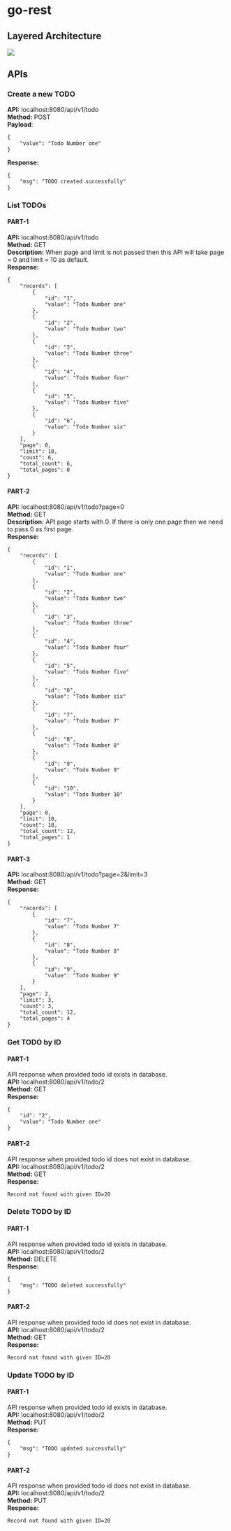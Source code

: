 # go-rest

## Layered Architecture

![](docs/layered_architecture.png)

## APIs

### Create a new TODO

**API:** localhost:8080/api/v1/todo<br/>
**Method:** POST<br/>
**Payload**:
```
{
    "value": "Todo Number one"
}
```

**Response:**
```
{
    "msg": "TODO created successfully"
}
```

### List TODOs

#### PART-1
**API:** localhost:8080/api/v1/todo<br/>
**Method:** GET<br/>
**Description:** When page and limit is not passed then this API will take page = 0 and limit = 10 as default.<br/>
**Response:**
```
{
    "records": [
        {
            "id": "1",
            "value": "Todo Number one"
        },
        {
            "id": "2",
            "value": "Todo Number two"
        },
        {
            "id": "3",
            "value": "Todo Number three"
        },
        {
            "id": "4",
            "value": "Todo Number four"
        },
        {
            "id": "5",
            "value": "Todo Number five"
        },
        {
            "id": "6",
            "value": "Todo Number six"
        }
    ],
    "page": 0,
    "limit": 10,
    "count": 6,
    "total_count": 6,
    "total_pages": 0
}
```

#### PART-2
**API:** localhost:8080/api/v1/todo?page=0<br/>
**Method:** GET<br/>
**Description:** API page starts with 0. If there is only one page then we need to pass 0 as first page.<br/>
**Response:**
```
{
    "records": [
        {
            "id": "1",
            "value": "Todo Number one"
        },
        {
            "id": "2",
            "value": "Todo Number two"
        },
        {
            "id": "3",
            "value": "Todo Number three"
        },
        {
            "id": "4",
            "value": "Todo Number four"
        },
        {
            "id": "5",
            "value": "Todo Number five"
        },
        {
            "id": "6",
            "value": "Todo Number six"
        },
        {
            "id": "7",
            "value": "Todo Number 7"
        },
        {
            "id": "8",
            "value": "Todo Number 8"
        },
        {
            "id": "9",
            "value": "Todo Number 9"
        },
        {
            "id": "10",
            "value": "Todo Number 10"
        }
    ],
    "page": 0,
    "limit": 10,
    "count": 10,
    "total_count": 12,
    "total_pages": 1
}
```

#### PART-3
**API:** localhost:8080/api/v1/todo?page=2&limit=3<br/>
**Method:** GET<br/>
**Response:**
```
{
    "records": [
        {
            "id": "7",
            "value": "Todo Number 7"
        },
        {
            "id": "8",
            "value": "Todo Number 8"
        },
        {
            "id": "9",
            "value": "Todo Number 9"
        }
    ],
    "page": 2,
    "limit": 3,
    "count": 3,
    "total_count": 12,
    "total_pages": 4
}
```
### Get TODO by ID
#### PART-1
API response when provided todo id exists in database.<br/>
**API:** localhost:8080/api/v1/todo/2<br/>
**Method:** GET<br/>
**Response:**
```
{
    "id": "2",
    "value": "Todo Number one"
}
```

#### PART-2
API response when provided todo id does not exist in database.<br/>
**API:** localhost:8080/api/v1/todo/2<br/>
**Method:** GET<br/>
**Response:**
```
Record not found with given ID=20
```

### Delete TODO by ID
#### PART-1
API response when provided todo id exists in database.<br/>
**API:** localhost:8080/api/v1/todo/2<br/>
**Method:** DELETE<br/>
**Response:**
```
{
    "msg": "TODO deleted successfully"
}
```

#### PART-2
API response when provided todo id does not exist in database.<br/>
**API:** localhost:8080/api/v1/todo/2<br/>
**Method:** GET<br/>
**Response:**
```
Record not found with given ID=20
```
### Update TODO by ID
#### PART-1
API response when provided todo id exists in database.<br/>
**API:** localhost:8080/api/v1/todo/2<br/>
**Method:** PUT<br/>
**Response:**
```
{
    "msg": "TODO updated successfully"
}
```

#### PART-2
API response when provided todo id does not exist in database.<br/>
**API:** localhost:8080/api/v1/todo/2<br/>
**Method:** PUT<br/>
**Response:**
```
Record not found with given ID=20
```
